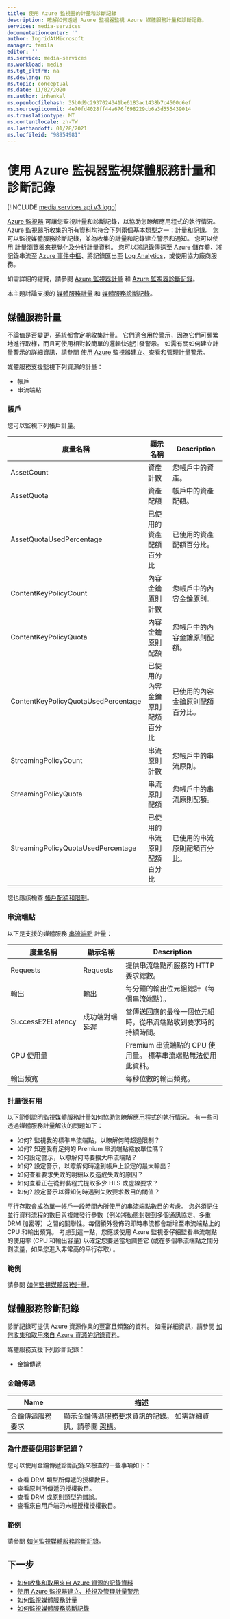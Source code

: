 ```yaml
---
title: 使用 Azure 監視器的計量和診斷記錄
description: 瞭解如何透過 Azure 監視器監視 Azure 媒體服務計量和診斷記錄。
services: media-services
documentationcenter: ''
author: IngridAtMicrosoft
manager: femila
editor: ''
ms.service: media-services
ms.workload: media
ms.tgt_pltfrm: na
ms.devlang: na
ms.topic: conceptual
ms.date: 11/02/2020
ms.author: inhenkel
ms.openlocfilehash: 35b0d9c2937024341be6183ac1438b7c4500d6ef
ms.sourcegitcommit: 4e70fd4028ff44a676f698229cb6a3d555439014
ms.translationtype: MT
ms.contentlocale: zh-TW
ms.lasthandoff: 01/28/2021
ms.locfileid: "98954981"
---
```

# <a name="monitor-media-services-metrics-and-diagnostic-logs-with-azure-monitor"></a>使用 Azure 監視器監視媒體服務計量和診斷記錄

[!INCLUDE [media services api v3 logo](./includes/v3-hr.md)]

[Azure 監視器](../../azure-monitor/overview.md) 可讓您監視計量和診斷記錄，以協助您瞭解應用程式的執行情況。 Azure 監視器所收集的所有資料均符合下列兩個基本類型之一：計量和記錄。 您可以監視媒體服務診斷記錄，並為收集的計量和記錄建立警示和通知。 您可以使用 [計量瀏覽器](../../azure-monitor/platform/metrics-getting-started.md)來視覺化及分析計量資料。 您可以將記錄傳送至 [Azure 儲存體](https://azure.microsoft.com/services/storage/)、將記錄串流至 [Azure 事件中樞](https://azure.microsoft.com/services/event-hubs/)、將記錄匯出至 [Log Analytics](https://azure.microsoft.com/services/log-analytics/)，或使用協力廠商服務。

如需詳細的總覽，請參閱 [Azure 監視器計量](../../azure-monitor/platform/data-platform.md) 和 [Azure 監視器診斷記錄](../../azure-monitor/platform/platform-logs-overview.md)。

本主題討論支援的 [媒體服務計量](#media-services-metrics) 和 [媒體服務診斷記錄](#media-services-diagnostic-logs)。

## <a name="media-services-metrics"></a>媒體服務計量

不論值是否變更，系統都會定期收集計量。 它們適合用於警示，因為它們可頻繁地進行取樣，而且可使用相對較簡單的邏輯快速引發警示。 如需有關如何建立計量警示的詳細資訊，請參閱 [使用 Azure 監視器建立、查看和管理計量警示](../../azure-monitor/platform/alerts-metric.md)。

媒體服務支援監視下列資源的計量：

* 帳戶
* 串流端點

### <a name="account"></a>帳戶

您可以監視下列帳戶計量。

|度量名稱|顯示名稱|Description|
|---|---|---|
|AssetCount|資產計數|您帳戶中的資產。|
|AssetQuota|資產配額|帳戶中的資產配額。|
|AssetQuotaUsedPercentage|已使用的資產配額百分比|已使用的資產配額百分比。|
|ContentKeyPolicyCount|內容金鑰原則計數|您帳戶中的內容金鑰原則。|
|ContentKeyPolicyQuota|內容金鑰原則配額|您帳戶中的內容金鑰原則配額。|
|ContentKeyPolicyQuotaUsedPercentage|已使用的內容金鑰原則配額百分比|已使用的內容金鑰原則配額百分比。|
|StreamingPolicyCount|串流原則計數|您帳戶中的串流原則。|
|StreamingPolicyQuota|串流原則配額|您帳戶中的串流原則配額。|
|StreamingPolicyQuotaUsedPercentage|已使用的串流原則配額百分比|已使用的串流原則配額百分比。|

您也應該檢查 [帳戶配額和限制](limits-quotas-constraints.md)。

### <a name="streaming-endpoint"></a>串流端點

以下是支援的媒體服務 [串流端點](/rest/api/media/streamingendpoints) 計量：

|度量名稱|顯示名稱|Description|
|---|---|---|
|Requests|Requests|提供串流端點所服務的 HTTP 要求總數。|
|輸出|輸出|每分鐘的輸出位元組總計（每個串流端點）。|
|SuccessE2ELatency|成功端對端延遲|當傳送回應的最後一個位元組時，從串流端點收到要求時的持續時間。|
|CPU 使用量| | Premium 串流端點的 CPU 使用量。 標準串流端點無法使用此資料。 |
|輸出頻寬 | | 每秒位數的輸出頻寬。|

### <a name="metrics-are-useful"></a>計量很有用

以下範例說明監視媒體服務計量如何協助您瞭解應用程式的執行情況。 有一些可透過媒體服務計量解決的問題如下：

* 如何? 監視我的標準串流端點，以瞭解何時超過限制？
* 如何? 知道我有足夠的 Premium 串流端點縮放單位嗎？
* 如何設定警示，以瞭解何時要擴大串流端點？
* 如何? 設定警示，以瞭解何時達到帳戶上設定的最大輸出？
* 如何查看要求失敗的明細以及造成失敗的原因？
* 如何查看正在從封裝程式提取多少 HLS 或虛線要求？
* 如何? 設定警示以得知何時遇到失敗要求數目的閾值？

平行存取會成為單一帳戶一段時間內所使用的串流端點數目的考慮。 您必須記住並行資料流程的數目與複雜發行參數（例如將動態封裝到多個通訊協定、多重 DRM 加密等）之間的關聯性。每個額外發佈的即時串流都會新增至串流端點上的 CPU 和輸出頻寬。 考慮到這一點，您應該使用 Azure 監視器仔細監看串流端點的使用率 (CPU 和輸出容量) 以確定您要適當地調整它 (或在多個串流端點之間分割流量，如果您進入非常高的平行存取) 。

### <a name="example"></a>範例

請參閱 [如何監視媒體服務計量](media-services-metrics-howto.md)。

## <a name="media-services-diagnostic-logs"></a>媒體服務診斷記錄

診斷記錄可提供 Azure 資源作業的豐富且頻繁的資料。 如需詳細資訊，請參閱 [如何收集和取用來自 Azure 資源的記錄資料](../../azure-monitor/platform/platform-logs-overview.md)。

媒體服務支援下列診斷記錄：

* 金鑰傳遞

### <a name="key-delivery"></a>金鑰傳遞

|Name|描述|
|---|---|
|金鑰傳遞服務要求|顯示金鑰傳遞服務要求資訊的記錄。 如需詳細資訊，請參閱 [架構](media-services-diagnostic-logs-schema.md)。|

### <a name="why-would-i-want-to-use-diagnostics-logs"></a>為什麼要使用診斷記錄？

您可以使用金鑰傳遞診斷記錄來檢查的一些事項如下：

* 查看 DRM 類型所傳遞的授權數目。
* 查看原則所傳遞的授權數目。
* 查看 DRM 或原則類型的錯誤。
* 查看來自用戶端的未經授權授權數目。

### <a name="example"></a>範例

請參閱 [如何監視媒體服務診斷記錄](media-services-diagnostic-logs-howto.md)。

## <a name="next-steps"></a>下一步

* [如何收集和取用來自 Azure 資源的記錄資料](../../azure-monitor/platform/platform-logs-overview.md)
* [使用 Azure 監視器建立、檢視及管理計量警示](../../azure-monitor/platform/alerts-metric.md)
* [如何監視媒體服務計量](media-services-metrics-howto.md)
* [如何監視媒體服務診斷記錄](media-services-diagnostic-logs-howto.md)
